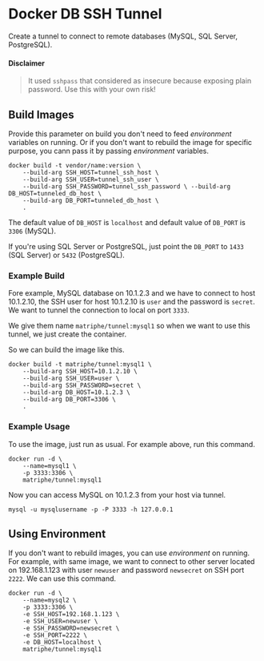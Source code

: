 # Docker DB SSH Tunnel

Create a tunnel to connect to remote databases (MySQL, SQL Server, PostgreSQL).

#### Disclaimer

> It used `sshpass` that considered as insecure because exposing plain password. Use this with your own risk!

## Build Images

Provide this parameter on build you don't need to feed *environment* variables on running. Or if you don't want to rebuild the image for specific purpose, you cann pass it by passing *environment* variables.

```console
docker build -t vendor/name:version \
    --build-arg SSH_HOST=tunnel_ssh_host \
    --build-arg SSH_USER=tunnel_ssh_user \
    --build-arg SSH_PASSWORD=tunnel_ssh_password \ --build-arg DB_HOST=tunneled_db_host \
    --build-arg DB_PORT=tunneled_db_host \
    .
```

The default value of `DB_HOST` is `localhost` and default value of `DB_PORT` is `3306` (MySQL).

If you're using SQL Server or PostgreSQL, just point the `DB_PORT` to `1433` (SQL Server) or `5432` (PostgreSQL).

### Example Build

Fore example, MySQL database on 10.1.2.3 and we have to connect to host 10.1.2.10, the SSH user for host 10.1.2.10 is `user` and the password is `secret`. We want to tunnel the connection to local on port `3333`.

We give them name `matriphe/tunnel:mysql1` so when we want to use this tunnel, we just create the container.

So we can build the image like this.

```console
docker build -t matriphe/tunnel:mysql1 \
    --build-arg SSH_HOST=10.1.2.10 \
    --build-arg SSH_USER=user \
    --build-arg SSH_PASSWORD=secret \ 
    --build-arg DB_HOST=10.1.2.3 \
    --build-arg DB_PORT=3306 \
    .
```

### Example Usage

To use the image, just run as usual. For example above, run this command.

```console
docker run -d \
    --name=mysql1 \
    -p 3333:3306 \
    matriphe/tunnel:mysql1 
```

Now you can access MySQL on 10.1.2.3 from your host via tunnel.

```console
mysql -u mysqlusername -p -P 3333 -h 127.0.0.1
```

## Using Environment

If you don't want to rebuild images, you can use *environment* on running. For example, with same image, we want to connect to other server located on 192.168.1.123 with user `newuser` and password `newsecret` on SSH port `2222`. We can use this command.

```console
docker run -d \
    --name=mysql2 \
    -p 3333:3306 \
    -e SSH_HOST=192.168.1.123 \
    -e SSH_USER=newuser \
    -e SSH_PASSWORD=newsecret \
    -e SSH_PORT=2222 \
    -e DB_HOST=localhost \
    matriphe/tunnel:mysql1 
```